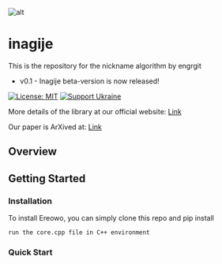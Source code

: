 ![alt](./utils/namer.jpg)


# inagije
This is the repository for the nickname algorithm by engrgit

- v0.1 - Inagije beta-version is now released!

[![License: MIT](https://img.shields.io/badge/License-MIT-yellow.svg)](https://opensource.org/licenses/MIT)
[![Support Ukraine](https://img.shields.io/badge/Support-Ukraine-FFD500?style=flat&labelColor=005BBB)](https://opensource.fb.com/support-ukraine)

More details of the library at our official website: [Link](www.gamolstudio.com)

Our paper is ArXived at: [Link](www.gamolstudio.com)

## Overview
 

## Getting Started

### Installation
To install Ereowo, you can simply clone this repo and pip install
```
run the core.cpp file in C++ environment
```

### Quick Start




